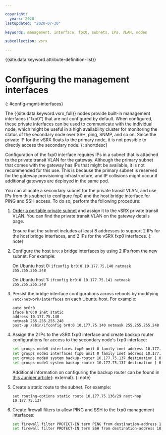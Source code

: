 ```yaml
---

copyright:
  years: 2020
lastupdated: "2020-07-30"

keywords: management, interface, fpx0, subnets, IPs, VLAN, nodes

subcollection: vsrx

---
```


{{site.data.keyword.attribute-definition-list}}

# Configuring the management interfaces
{: #config-mgmt-interfaces}

The {{site.data.keyword.vsrx_full}} nodes provide built-in management interfaces ("fxp0") that are not configured by default. When configured, these private interfaces can be used to communicate with the individual node, which might be useful in a high availability cluster for monitoring the status of the secondary node over SSH, ping, SNMP, and so on. Since the private IP for the vSRX floats to the primary node, it is not possible to directly access the secondary node.
{: shortdesc}

Configuration of the fxp0 interface requires IPs in a subnet that is attached to the private transit VLAN for the gateway. Although the primary subnet that comes with the gateway has IPs that might be available, it is not recommended for this use. This is because the primary subnet is reserved for the gateway provisioning infrastructure, and IP collisions might occur if additional gateways are deployed in the same pod.

You can allocate a secondary subnet for the private transit VLAN, and use IPs from this subnet to configure fxp0 and the host bridge interface for PING and SSH access. To do so, perform the following procedure:

1. [Order a portable private subnet](/classic/network/subnet/provision) and assign it to the vSRX private transit VLAN. You can find the private transit VLAN on the gateway details page.

   Ensure that the subnet includes at least 8 addresses to support 2 IPs for the host bridge interfaces, and 2 IPs for the vSRX fxp0 interfaces.
   {: note}

2. Configure the host `br0:0` bridge interfaces by using 2 IPs from the new subnet. For example:

   On Ubuntu host 0: `ifconfig br0:0 10.177.75.140 netmask 255.255.255.248`

   On Ubuntu host 1: `ifconfig br0:0 10.177.75.141 netmask 255.255.255.248`

3. Persist the bridge interface configurations across reboots by modifying `/etc/network/interfaces` on each Ubuntu host. For example:

   ```text
   auto br0:0
   iface br0:0 inet static
   address 10.177.75.140
   netmask 255.255.255.248
   post-up /sbin/ifconfig br0:0 10.177.75.140 netmask 255.255.255.248
   ```

4. Assign the 2 IPs to the vSRX fxp0 interface and create backup router configurations for access to the secondary node's fxp0 interface:

   ```sh
   set groups node0 interfaces fxp0 unit 0 family inet address 10.177.75.138/29
   set groups node1 interfaces fxp0 unit 0 family inet address 10.177.75.139/29
   set groups node0 system backup-router 10.177.75.137 destination [ 0.0.0.0/1 128.0.0.0/1 ]
   set groups node1 system backup-router 10.177.75.137 destination [ 0.0.0.0/1 128.0.0.0/1 ]
   ```

   Additional information on configuring the backup router can be found in [this Juniper article](https://supportportal.juniper.net/s/article/SRX-Cannot-manage-SRX-via-fxp0-when-destination-in-Backup-Router-is-0-0?language=en_US){: external}.
   {: note}

5. Create a static route to the subnet. For example:

   `set routing-options static route 10.177.75.136/29 next-hop 10.177.75.137`

6. Create firewall filters to allow PING and SSH to the fxp0 management interfaces:

   ```sh
   set firewall filter PROTECT-IN term PING from destination-address 10.177.75.136/29
   set firewall filter PROTECT-IN term SSH from destination-address 10.177.75.136/29
   ```
